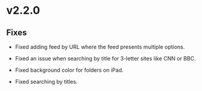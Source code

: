 # v2.2.0

## Fixes

- Fixed adding feed by URL where the feed presents multiple options.

- Fixed an issue when searching by title for 3-letter sites like CNN or BBC.

- Fixed background color for folders on iPad. 

- Fixed searching by titles. 
